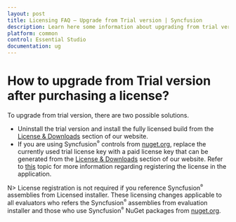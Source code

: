 ```yaml
---
layout: post
title: Licensing FAQ – Upgrade from Trial version | Syncfusion
description: Learn here some information about upgrading from trial version of Essential Studio  to Licensed version.
platform: common
control: Essential Studio
documentation: ug
---
```


# How to upgrade from Trial version after purchasing a license?

To upgrade from trial version, there are two possible solutions.

* Uninstall the trial version and install the fully licensed build from the [License & Downloads](https://www.syncfusion.com/account/downloads) section of our website.  
* If you are using Syncfusion<sup style="font-size:70%">&reg;</sup>  controls from [nuget.org](https://www.nuget.org/packages?q=syncfusion), replace the currently used trial license key with a paid license key that can be generated from the [License & Downloads](https://www.syncfusion.com/account/downloads) section of our website. Refer to [this](https://help.syncfusion.com/common/essential-studio/licensing/how-to-register-in-an-application) topic for more information regarding registering the license in the application.

N> License registration is not required if you reference Syncfusion<sup style="font-size:70%">&reg;</sup>  assemblies from Licensed installer. These licensing changes applicable to all evaluators who refers the Syncfusion<sup style="font-size:70%">&reg;</sup>  assemblies from evaluation installer and those who use Syncfusion<sup style="font-size:70%">&reg;</sup>  NuGet packages from [nuget.org](https://www.nuget.org/packages?q=syncfusion).